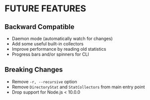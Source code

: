 # FUTURE FEATURES

## Backward Compatible
- Daemon mode (automatically watch for changes)
- Add some useful built-in collectors
- Improve performance by reading old statistics
- Progress bars and/or spinners for CLI

## Breaking Changes
- Remove `-r, --recursive` option
- Remove `DirectoryStat` and `StatCollectors` from main entry point
- Drop support for Node.js < 10.0.0

